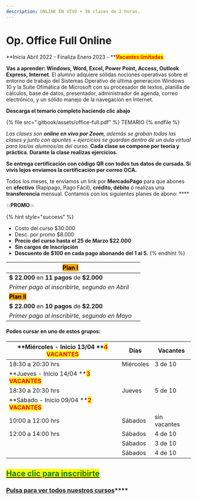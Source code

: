 ```yaml
---
description: ONLINE EN VIVO + 36 clases de 2 horas.
---
```


# Op. Office Full Online

**Inicia Abril 2022 - Finaliza Enero 2023 - **<mark style="color:red;">**Vacantes limitadas**</mark>

**Vas a aprender: Windows, Word, Excel, Power Point, Access, Outlook Express, Internet**. El alumno adquiere sólidas nociones operativas sobre el entorno de trabajo del Sistemas Operativo de última generación Windows 10 y la Suite Ofimática de Microsoft con su procesador de textos, planilla de cálculos, base de datos, presentador, administrador de agenda, correo electrónico, y un sólido manejo de la navegación en Internet.&#x20;

**Descarga el temario completo haciendo clic abajo**

{% file src=".gitbook/assets/office-full.pdf" %}
TEMARIO
{% endfile %}

_Las clases son **online en vivo por Zoom**, además se graban todas las clases y  junto con apuntes + ejercicios se guardan dentro de un aula virtual para los/as alumnos/as del curso._ **Cada clase se compone por teoría y práctica. Durante la clase realizas ejercicios.**&#x20;

**Se entrega certificación con código QR con todos tus datos de cursada. Si vivís lejos enviamos la certificación por correo OCA.**

Todos los meses, te enviamos un link por **MercadoPago** para que abones en **efectivo** (Rapipago, Pago Fácil), **crédito, débito** ó realizas una **transferencia** mensual. Contamos con los siguientes planes de abono: ****&#x20;

💥**PROMO**💥&#x20;

{% hint style="success" %}
* Costo del curso $30.000
* Desc. por promo $8.000
* **Precio del curso hasta el 25 de Marzo $22.000**
* **Sin cargos de Inscripción**
* **Descuento de $100 en cada pago abonando del 1 al 5.**&#x20;
{% endhint %}

| <mark style="background-color:orange;">**Plan I**</mark>  |   |
| --------------------------------------------------------- | - |
| **$ 22.000** en **11 pagos** de **$2.000**                |   |
| _Primer pago al inscribirte, segundo en Abril_            |   |
| <mark style="background-color:orange;">**Plan II**</mark> |   |
| **$ 22.000** en **10 pagos** de **$2.200**                |   |
| _Primer pago al inscribirte, segundo en Mayo_             |   |

#### Podes cursar en uno de estos grupos:

| **Miércoles - Inicio 13/04 **<mark style="color:red;">**4 VACANTES**</mark> | Días      | Vacantes     |
| --------------------------------------------------------------------------- | --------- | ------------ |
| 18:30 a 20:30 hrs                                                           | Miércoles | 3 de 10      |
| **Jueves - Inicio 14/04 **<mark style="color:red;">**3 VACANTES**</mark>    |           |              |
| 18:30 a 20:30 hrs                                                           | Jueves    | 5 de 10      |
| **Sábado - Inicio 09/04 **<mark style="color:red;">**2 VACANTES**</mark>    |           |              |
| 10:00 a 12:00 hrs                                                           | Sábados   | sin vacantes |
| 12:00 a 14:00 hrs                                                           | Sábados   | 4 de 10      |
|                                                                             | Sábados   | 3 de 10      |
|                                                                             | Sábados   | 4 de 10      |

## <mark style="color:green;"></mark>[<mark style="color:green;">Hace clic para inscribirte</mark>](https://wa.me/+5491164622877?text=Hola,%20le%C3%AD%20toda%20la%20info%20del%20curso%20de%20Operador%20en%20Office%20Full%20Online%20y%20quiero%20inscribirme)<mark style="color:green;"></mark>

### [**Pulsa para ver todos nuestros cursos**](./)****
